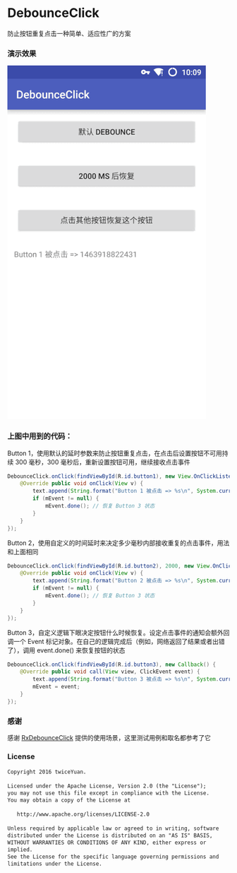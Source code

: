 # DebounceClick

防止按钮重复点击一种简单、适应性广的方案

### 演示效果

![](art/sample.gif)

### 上图中用到的代码：

Button 1，使用默认的延时参数来防止按钮重复点击，在点击后设置按钮不可用持续 300 毫秒，300 毫秒后，重新设置按钮可用，继续接收点击事件
```java
DebounceClick.onClick(findViewById(R.id.button1), new View.OnClickListener() {
    @Override public void onClick(View v) {
        text.append(String.format("Button 1 被点击 => %s\n", System.currentTimeMillis()));
        if (mEvent != null) {
            mEvent.done(); // 恢复 Button 3 状态
        }
    }
});
```
Button 2，使用自定义的时间延时来决定多少毫秒内部接收重复的点击事件，用法和上面相同
```java
DebounceClick.onClick(findViewById(R.id.button2), 2000, new View.OnClickListener() {
    @Override public void onClick(View v) {
        text.append(String.format("Button 2 被点击 => %s\n", System.currentTimeMillis()));
        if (mEvent != null) {
            mEvent.done(); // 恢复 Button 3 状态
        }
    }
});
```
Button 3，自定义逻辑下眼决定按钮什么时候恢复。设定点击事件的通知会额外回调一个 Event 标记对象。在自己的逻辑完成后（例如，网络返回了结果或者出错了），调用 event.done() 来恢复按钮的状态
```java
DebounceClick.onClick(findViewById(R.id.button3), new Callback() {
    @Override public void call(View view, ClickEvent event) {
        text.append(String.format("Button 3 被点击 => %s\n", System.currentTimeMillis()));
        mEvent = event;
    }
});
```

### 感谢

感谢 [RxDebounceClick](https://github.com/SmartDengg/RxDebounceClick) 提供的使用场景，这里测试用例和取名都参考了它

### License

```
Copyright 2016 twiceYuan.

Licensed under the Apache License, Version 2.0 (the "License");
you may not use this file except in compliance with the License.
You may obtain a copy of the License at

   http://www.apache.org/licenses/LICENSE-2.0

Unless required by applicable law or agreed to in writing, software
distributed under the License is distributed on an "AS IS" BASIS,
WITHOUT WARRANTIES OR CONDITIONS OF ANY KIND, either express or implied.
See the License for the specific language governing permissions and
limitations under the License.
```
